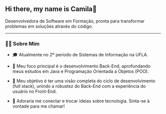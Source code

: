 ## Hi there, my name is Camila👋

Desenvolvedora de Software em Formação, pronta para transformar problemas em soluções através do código.

---

### 👩‍💻 Sobre Mim

- 🎓 Atualmente no 2º período de Sistemas de Informação na UFLA.

- 🌱 Meu foco principal é o desenvolvimento Back-End, aprofundando meus estudos em Java e Programação Orientada a Objetos (POO).

- 🎯 Meu objetivo é ter uma visão completa do ciclo de desenvolvimento (full stack), unindo a robustez do Back-End com a experiência do usuário no Front-End.

- 💬 Adoraria me conectar e trocar ideias sobre tecnologia. Sinta-se à vontade para me chamar!
